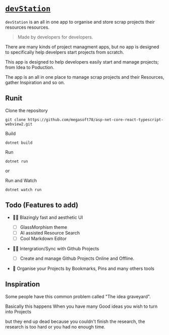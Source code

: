 # [`devStation`](https://mydevstation.com)

`devStation` is an all in one app to organise and store scrap projects their resources resources.

> Made by developers for developers.

There are many kinds of project managment apps, but no app is designed to specifically help develpers start projects from scratch.

This app is designed to help developers easily start and manage projects; from Idea to Poduction.

The app is an all in one place to manage scrap projects and their Resources, gather Inspiration and so on.

## Runit

Clone the repository
```
git clone https://github.com/megasoft78/asp-net-core-react-typescript-webview2.git
```

Build
```
dotnet build
```

Run
```
dotnet run 
```

or

Run and Watch
```
dotnet watch run
```


## Todo (Features to add)

- 🚀🔥 Blazingly fast and aesthetic UI

  - [ ] GlassMorphism theme
  - [ ] AI assisted Resource Search
  - [ ] Cool Markdown Editor

- 🧩😎 Intergration/Sync with Github Projects

  - [ ] Create and manage Github Projects Online and Offline.

- 📒 Organise your Projects by Bookmarks, Pins and many others tools

## Inspiration

Some people have this common problem called "The idea graveyard".

Basically this happens When you have many Good ideas you wish to turn into Projects

but they end up dead because you couldn't finish the research, the research is too hard or you had no enough time.
